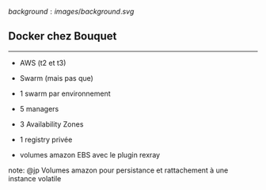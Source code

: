 $background:images/background.svg$
## Docker chez Bouquet
---
* AWS (t2 et t3)

* Swarm (mais pas que)

* 1 swarm par environnement

* 5 managers

* 3 Availability Zones

* 1 registry privée

* volumes amazon EBS avec le plugin rexray

note: @jp
Volumes amazon pour persistance et rattachement à une instance volatile
